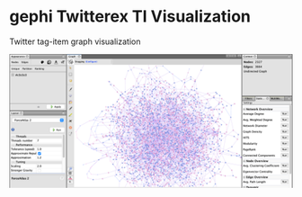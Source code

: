 # gephi Twitterex TI Visualization

Twitter tag-item graph visualization

![Preview](https://github.com/ClaireBookworm/gephi-twitterex/blob/main/graph-network.png)
